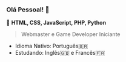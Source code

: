### Olá Pessoal! 👋

💟 **HTML, CSS, JavaScript, PHP, Python**

> Webmaster e Game Developer Iniciante

- Idioma Nativo: Português🇧🇷
- Estudando: Inglês🇬🇧 e Francês🇫🇷
